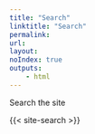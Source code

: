 ```yaml
---
title: "Search"
linktitle: "Search"
permalink: 
url: 
layout: 
noIndex: true
outputs:
    - html
---
```


Search the site

{{< site-search >}}